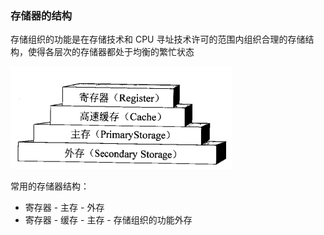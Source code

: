 ### 存储器的结构

存储组织的功能是在存储技术和 CPU 寻址技术许可的范围内组织合理的存储结构，使得各层次的存储器都处于均衡的繁忙状态

<img src=".assets/%E5%AD%98%E5%82%A8%E7%AE%A1%E7%90%86%E6%96%B9%E6%A1%88//image-20230316222414372.png" alt="image-20230316222414372" style="zoom:50%;" />

常用的存储器结构：

- 寄存器 - 主存 - 外存
- 寄存器 - 缓存 - 主存 - 存储组织的功能外存